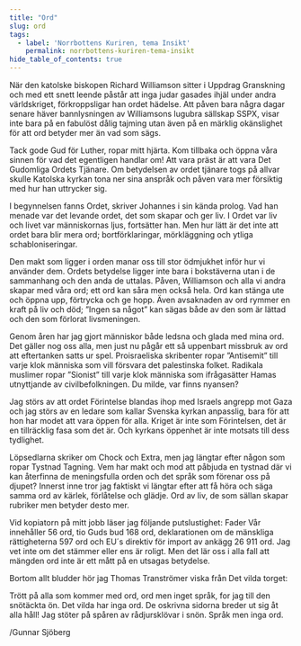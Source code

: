 ```yaml
---
title: "Ord"
slug: ord
tags:
  - label: 'Norrbottens Kuriren, tema Insikt'
    permalink: norrbottens-kuriren-tema-insikt
hide_table_of_contents: true
---
```

När den katolske biskopen Richard Williamson sitter i Uppdrag Granskning och med ett snett leende påstår att inga judar gasades ihjäl under andra världskriget, förkroppsligar han ordet hädelse. Att påven bara några dagar senare häver bannlysningen av Williamsons lugubra sällskap SSPX, visar inte bara på en fabulöst dålig tajming utan även på en märklig okänslighet för att ord betyder mer än vad som sägs. 

<!--truncate-->

Tack gode Gud för Luther, ropar mitt hjärta. Kom tillbaka och öppna våra sinnen för vad det egentligen handlar om! Att vara präst är att vara Det Gudomliga Ordets Tjänare. Om betydelsen av ordet tjänare togs på allvar skulle Katolska kyrkan tona ner sina anspråk och påven vara mer försiktig med hur han uttrycker sig.

I begynnelsen fanns Ordet, skriver Johannes i sin kända prolog. Vad han menade var det levande ordet, det som skapar och ger liv. I Ordet var liv och livet var människornas ljus, fortsätter han. Men hur lätt är det inte att ordet bara blir mera ord; bortförklaringar, mörkläggning och ytliga schabloniseringar.

Den makt som ligger i orden manar oss till stor ödmjukhet inför hur vi använder dem. Ordets betydelse ligger inte bara i bokstäverna utan i de sammanhang och den anda de uttalas. Påven, Williamson och alla vi andra skapar med våra ord; ett ord kan såra men också hela. Ord kan stänga ute och öppna upp, förtrycka och ge hopp. Även avsaknaden av ord rymmer en kraft på liv och död; ”Ingen sa något” kan sägas både av den som är lättad och den som förlorat livsmeningen.

Genom åren har jag gjort människor både ledsna och glada med mina ord. Det gäller nog oss alla, men just nu pågår ett så uppenbart missbruk av ord att eftertanken satts ur spel. Proisraeliska skribenter ropar ”Antisemit” till varje klok människa som vill försvara det palestinska folket. Radikala muslimer ropar ”Sionist” till varje klok människa som ifrågasätter Hamas utnyttjande av civilbefolkningen. Du milde, var finns nyansen?

Jag störs av att ordet Förintelse blandas ihop med Israels angrepp mot Gaza och jag störs av en ledare som kallar Svenska kyrkan anpasslig, bara för att hon har modet att vara öppen för alla. Kriget är inte som Förintelsen, det är en tillräcklig fasa som det är. Och kyrkans öppenhet är inte motsats till dess tydlighet. 

Löpsedlarna skriker om Chock och Extra, men jag längtar efter någon som ropar Tystnad Tagning. Vem har makt och mod att påbjuda en tystnad där vi kan återfinna de meningsfulla orden och det språk som förenar oss på djupet? Innerst inne tror jag faktiskt vi längtar efter att få höra och säga samma ord av kärlek, förlåtelse och glädje. Ord av liv, de som sällan skapar rubriker men betyder desto mer.

Vid kopiatorn på mitt jobb läser jag följande putslustighet: Fader Vår innehåller 56 ord, tio Guds bud 168 ord, deklarationen om de mänskliga rättigheterna 597 ord och EU´s direktiv för import av ankägg 26 911 ord. Jag vet inte om det stämmer eller ens är roligt. Men det lär oss i alla fall att mängden ord inte är ett mått på en utsagas betydelse.

Bortom allt bludder hör jag Thomas Tranströmer viska från Det vilda torget:

Trött på alla som kommer med ord, ord men inget språk, for jag till den snötäckta ön. Det vilda har inga ord. De oskrivna sidorna breder ut sig åt alla håll! Jag stöter på spåren av rådjursklövar i snön. Språk men inga ord.

/Gunnar Sjöberg

